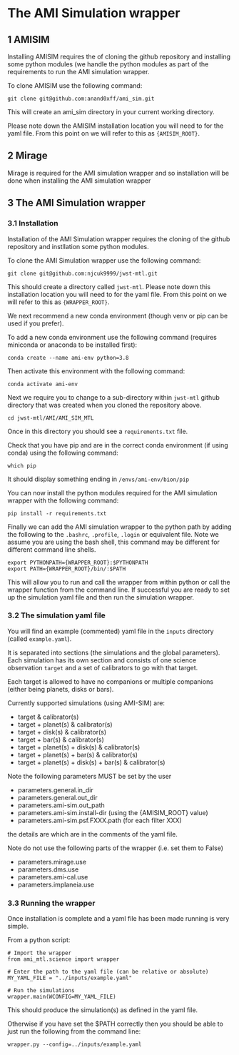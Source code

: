 # The AMI Simulation wrapper

## 1 AMISIM

Installing AMISIM requires the of cloning the github repository and installing 
some python modules (we handle the python modules as part of the requirements 
to run the AMI simulation wrapper.

To clone AMISIM use the following command:

    git clone git@github.com:anand0xff/ami_sim.git

This will create an ami_sim directory in your current working directory.

Please note down the AMISIM installation location you will need to for the 
yaml file. From this point on we will refer to this as `{AMISIM_ROOT}`.


## 2 Mirage

Mirage is required for the AMI simulation wrapper and so installation will 
be done when installing the AMI simulation wrapper


## 3 The AMI Simulation wrapper

### 3.1 Installation

Installation of the AMI Simulation wrapper requires the cloning of the github 
repository and instllation some python modules.

To clone the AMI Simulation wrapper use the following command:

    git clone git@github.com:njcuk9999/jwst-mtl.git

This should create a directory called `jwst-mtl`. Please note down this 
installation location you will need to for the yaml file. From this point on 
we will refer to this as `{WRAPPER_ROOT}`.

We next recommend a new conda environment (though venv or pip can be used if you prefer).

To add a new conda environment use the following command (requires miniconda or 
anaconda to be installed first):

    conda create --name ami-env python=3.8

Then activate this environment with the following command:

    conda activate ami-env

Next we require you to change to a sub-directory within `jwst-mtl` github 
directory that was created when you cloned the repository above.

    cd jwst-mtl/AMI/AMI_SIM_MTL

Once in this directory you should see a `requirements.txt` file.

Check that you have pip and are in the correct conda environment (if using 
conda) using the following command:

    which pip

It should display something ending in `/envs/ami-env/bion/pip`


You can now install the python modules required for the AMI simulation wrapper 
with the following command:

    pip install -r requirements.txt

Finally we can add the AMI simulation wrapper to the python path by adding the 
following to the `.bashrc`, `.profile`, `.login` or equivalent file. 
Note we assume you are using the bash shell, this command may be different for 
different command line shells.

    export PYTHONPATH={WRAPPER_ROOT}:$PYTHONPATH
    export PATH={WRAPPER_ROOT}/bin/:$PATH

This will allow you to run and call the wrapper from within python or call the 
wrapper function from the command line. If successful you are ready to set 
up the simulation yaml file and then run the simulation wrapper.

### 3.2 The simulation yaml file

You will find an example (commented) yaml file in the `inputs` directory 
(called `example.yaml`). 

It is separated into sections (the simulations and the global parameters). 
Each simulation has its own section and consists of one science observation 
`target` and a set of calibrators to go with that target.

Each target is allowed to have no companions or multiple companions (either 
being planets, disks or bars).

Currently supported simulations (using AMI-SIM) are:

 - target \& calibrator(s)
 - target + planet(s) \& calibrator(s)
 - target + disk(s) \& calibrator(s)
 - target + bar(s) \& calibrator(s)
 - target + planet(s) + disk(s) \& calibrator(s)
 - target + planet(s) + bar(s) \& calibrator(s)
 - target + planet(s) + disk(s) + bar(s) \& calibrator(s)

Note the following parameters MUST be set by the user

 - parameters.general.in_dir
 - parameters.general.out_dir
 - parameters.ami-sim.out_path
 - parameters.ami-sim.install-dir  (using the {AMISIM_ROOT} value)
 - parameters.ami-sim.psf.FXXX.path   (for each filter XXX)

the details are which are in the comments of the yaml file.

Note do not use the following parts of the wrapper (i.e. set them to False)
 
- parameters.mirage.use
- parameters.dms.use
- parameters.ami-cal.use
- parameters.implaneia.use

### 3.3 Running the wrapper

Once installation is complete and a yaml file has been made running is very simple.

From a python script:

    # Import the wrapper
    from ami_mtl.science import wrapper
    
    # Enter the path to the yaml file (can be relative or absolute)
    MY_YAML_FILE = "../inputs/example.yaml"
    
    # Run the simulations
    wrapper.main(WCONFIG=MY_YAML_FILE)


This should produce the simulation(s) as defined in the yaml file.

Otherwise if you have set the $PATH correctly then you should be able to just 
run the following from the command line:

    wrapper.py --config=../inputs/example.yaml


